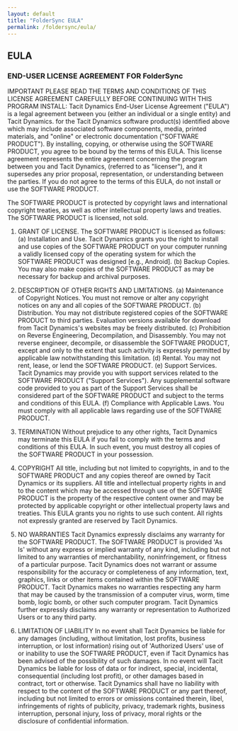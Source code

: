 ```yaml
---
layout: default
title: "FolderSync EULA"
permalink: /foldersync/eula/
---
```


## EULA

### END-USER LICENSE AGREEMENT FOR FolderSync 
IMPORTANT PLEASE READ THE TERMS AND CONDITIONS OF THIS LICENSE AGREEMENT CAREFULLY BEFORE CONTINUING WITH THIS PROGRAM INSTALL: Tacit Dynamics End-User License Agreement ("EULA") is a legal agreement between you (either an individual or a single entity) and Tacit Dynamics. for the Tacit Dynamics software product(s) identified above which may include associated software components, media, printed materials, and "online" or electronic documentation ("SOFTWARE PRODUCT"). By installing, copying, or otherwise using the SOFTWARE PRODUCT, you agree to be bound by the terms of this EULA. This license agreement represents the entire agreement concerning the program between you and Tacit Dynamics, (referred to as "licenser"), and it supersedes any prior proposal, representation, or understanding between the parties. If you do not agree to the terms of this EULA, do not install or use the SOFTWARE PRODUCT.

The SOFTWARE PRODUCT is protected by copyright laws and international copyright treaties, as well as other intellectual property laws and treaties. The SOFTWARE PRODUCT is licensed, not sold.

1. GRANT OF LICENSE. 
The SOFTWARE PRODUCT is licensed as follows: 
(a) Installation and Use.
Tacit Dynamics grants you the right to install and use copies of the SOFTWARE PRODUCT on your computer running a validly licensed copy of the operating system for which the SOFTWARE PRODUCT was designed [e.g., Android].
(b) Backup Copies.
You may also make copies of the SOFTWARE PRODUCT as may be necessary for backup and archival purposes.

2. DESCRIPTION OF OTHER RIGHTS AND LIMITATIONS.
(a) Maintenance of Copyright Notices.
You must not remove or alter any copyright notices on any and all copies of the SOFTWARE PRODUCT.
(b) Distribution.
You may not distribute registered copies of the SOFTWARE PRODUCT to third parties. Evaluation versions available for download from Tacit Dynamics's websites may be freely distributed.
(c) Prohibition on Reverse Engineering, Decompilation, and Disassembly.
You may not reverse engineer, decompile, or disassemble the SOFTWARE PRODUCT, except and only to the extent that such activity is expressly permitted by applicable law notwithstanding this limitation. 
(d) Rental.
You may not rent, lease, or lend the SOFTWARE PRODUCT.
(e) Support Services.
Tacit Dynamics may provide you with support services related to the SOFTWARE PRODUCT ("Support Services"). Any supplemental software code provided to you as part of the Support Services shall be considered part of the SOFTWARE PRODUCT and subject to the terms and conditions of this EULA. 
(f) Compliance with Applicable Laws.
You must comply with all applicable laws regarding use of the SOFTWARE PRODUCT.

3. TERMINATION 
Without prejudice to any other rights, Tacit Dynamics may terminate this EULA if you fail to comply with the terms and conditions of this EULA. In such event, you must destroy all copies of the SOFTWARE PRODUCT in your possession.

4. COPYRIGHT
All title, including but not limited to copyrights, in and to the SOFTWARE PRODUCT and any copies thereof are owned by Tacit Dynamics or its suppliers. All title and intellectual property rights in and to the content which may be accessed through use of the SOFTWARE PRODUCT is the property of the respective content owner and may be protected by applicable copyright or other intellectual property laws and treaties. This EULA grants you no rights to use such content. All rights not expressly granted are reserved by Tacit Dynamics.

5. NO WARRANTIES
Tacit Dynamics expressly disclaims any warranty for the SOFTWARE PRODUCT. The SOFTWARE PRODUCT is provided 'As Is' without any express or implied warranty of any kind, including but not limited to any warranties of merchantability, noninfringement, or fitness of a particular purpose. Tacit Dynamics does not warrant or assume responsibility for the accuracy or completeness of any information, text, graphics, links or other items contained within the SOFTWARE PRODUCT. Tacit Dynamics makes no warranties respecting any harm that may be caused by the transmission of a computer virus, worm, time bomb, logic bomb, or other such computer program. Tacit Dynamics further expressly disclaims any warranty or representation to Authorized Users or to any third party.

6. LIMITATION OF LIABILITY
In no event shall Tacit Dynamics be liable for any damages (including, without limitation, lost profits, business interruption, or lost information) rising out of 'Authorized Users' use of or inability to use the SOFTWARE PRODUCT, even if Tacit Dynamics has been advised of the possibility of such damages. In no event will Tacit Dynamics be liable for loss of data or for indirect, special, incidental, consequential (including lost profit), or other damages based in contract, tort or otherwise. Tacit Dynamics shall have no liability with respect to the content of the SOFTWARE PRODUCT or any part thereof, including but not limited to errors or omissions contained therein, libel, infringements of rights of publicity, privacy, trademark rights, business interruption, personal injury, loss of privacy, moral rights or the disclosure of confidential information.